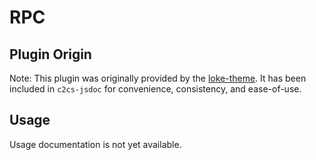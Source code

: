 RPC
======================

## Plugin Origin

Note: This plugin was originally provided by the [loke-theme](https://github.com/LOKE/jsdoc-theme). 
It has been included in `c2cs-jsdoc` for convenience, consistency, and ease-of-use.

## Usage

Usage documentation is not yet available.
